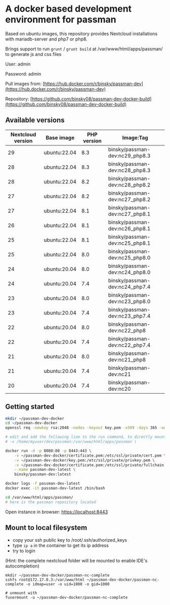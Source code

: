 # A docker based development environment for passman

Based on ubuntu images, this repository provides Nextcloud installations with mariadb-server and php7 or php8.

Brings support to run `grunt` / `grunt build` at /var/www/html/apps/passman/ to generate js and css files

User: admin

Password: admin

Pull images from: [https://hub.docker.com/r/binsky/passman-dev](https://hub.docker.com/r/binsky/passman-dev)

Repository: [https://github.com/binsky08/passman-dev-docker-build](https://github.com/binsky08/passman-dev-docker-build)


## Available versions

| Nextcloud version | Base image | PHP version | Image:Tag |
|-------------------|--------------|------------|-------------|
| 29 | ubuntu:22.04 | 8.3 | binsky/passman-dev:nc29_php8.3 |
| 28 | ubuntu:22.04 | 8.3 | binsky/passman-dev:nc28_php8.3 |
| 28 | ubuntu:22.04 | 8.2 | binsky/passman-dev:nc28_php8.2 |
| 27 | ubuntu:22.04 | 8.2 | binsky/passman-dev:nc27_php8.2 |
| 27 | ubuntu:22.04 | 8.1 | binsky/passman-dev:nc27_php8.1 |
| 26 | ubuntu:22.04 | 8.1 | binsky/passman-dev:nc26_php8.1 |
| 25 | ubuntu:22.04 | 8.1 | binsky/passman-dev:nc25_php8.1 |
| 25 | ubuntu:22.04 | 8.0 | binsky/passman-dev:nc25_php8.0 |
| 24 | ubuntu:20.04 | 8.0 | binsky/passman-dev:nc24_php8.0 |
| 24 | ubuntu:20.04 | 7.4 | binsky/passman-dev:nc24_php7.4 |
| 23 | ubuntu:20.04 | 8.0 | binsky/passman-dev:nc23_php8.0 |
| 23 | ubuntu:20.04 | 7.4 | binsky/passman-dev:nc23_php7.4 |
| 22 | ubuntu:20.04 | 8.0 | binsky/passman-dev:nc22_php8 |
| 22 | ubuntu:20.04 | 7.4 | binsky/passman-dev:nc22_php7.4 |
| 21 | ubuntu:20.04 | 8.0 | binsky/passman-dev:nc21_php8 |
| 21 | ubuntu:20.04 | 7.4 | binsky/passman-dev:nc21 |
| 20 | ubuntu:20.04 | 7.4 | binsky/passman-dev:nc20 |


## Getting started

```bash
mkdir ~/passman-dev-docker
cd ~/passman-dev-docker
openssl req -newkey rsa:2048 -nodes -keyout key.pem -x509 -days 365 -out certificate.pem

# edit and add the following line to the run command, to directly mount the passman repository folder as local docker volume mount
# -v /home/myuser/dev/passman:/var/www/html/apps/passman \

docker run -d -p 8080:80 -p 8443:443 \
    -v ~/passman-dev-docker/certificate.pem:/etc/ssl/private/cert.pem \
    -v ~/passman-dev-docker/key.pem:/etc/ssl/private/privkey.pem \
    -v ~/passman-dev-docker/certificate.pem:/etc/ssl/private/fullchain.pem \
    --name passman-dev-latest \
    binsky/passman-dev:latest

docker logs -f passman-dev-latest
docker exec -it passman-dev-latest /bin/bash

cd /var/www/html/apps/passman/
# here is the passman repository located
```

Open instance in browser: [https://localhost:8443](https://localhost:8443)


## Mount to local filesystem

- copy your ssh public key to /root/.ssh/authorized_keys
- type `ip a` in the container to get its ip address
- try to login

(Hint: the complete nextcloud folder will be mounted to enable IDE's autocompletion)

```
mkdir ~/passman-dev-docker/passman-nc-complete
sshfs root@172.17.0.3:/var/www/html ~/passman-dev-docker/passman-nc-complete -o idmap=user -o uid=1000 -o gid=1000

# unmount with
fusermount -u ~/passman-dev-docker/passman-nc-complete
```
